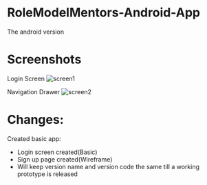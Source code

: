 # RoleModelMentors-Android-App
The android version

# Screenshots

Login Screen
![screen1](http://nikhilp.org/rmm/screen1.png)

Navigation Drawer
![screen2](http://nikhilp.org/rmm/screen2.png)

# Changes:
Created basic app:
- Login screen created(Basic)
- Sign up page created(Wireframe)
- Will keep version name and version code the same till a working prototype is released
